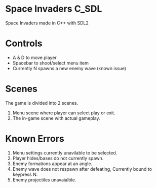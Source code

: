 # Space Invaders C_SDL
Space Invaders made in C++ with SDL2

# Controls
- A & D to move player
- Spacebar to shoot/select menu item
- Currently N spawns a new enemy wave (known issue)

# Scenes
The game is divided into 2 scenes.
1. Menu scene where player can select play or exit.
2. The in-game scene with actual gameplay.

# Known Errors
1. Menu settings currently unavilable to be selected.
2. Player hides/bases do not currently spawn.
3. Enemy formations appear at an angle.
4. Enemy wave does not respawn after defeating, Currently bound to keypress N.
5. Enemy projectiles unavaialble. 
